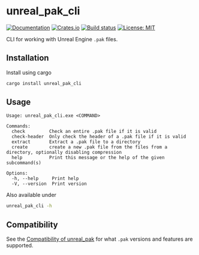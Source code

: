 # unreal_pak_cli

[![Documentation](https://docs.rs/unreal_pak_cli/badge.svg)](https://docs.rs/unreal_pak_cli/)
[![Crates.io](https://img.shields.io/crates/v/unreal_pak_cli.svg)](https://crates.io/crates/unreal_pak_cli)
[![Build status](https://github.com/AstroTechies/unrealmodding/workflows/CI/badge.svg)](https://github.com/AstroTechies/unrealmodding/actions?query=workflow%3ACI)
[![License: MIT](https://img.shields.io/badge/License-MIT-blue.svg)](LICENSE-MIT)

CLI for working with Unreal Engine `.pak` files.

## Installation

Install using cargo

```sh
cargo install unreal_pak_cli
```

## Usage

```text
Usage: unreal_pak_cli.exe <COMMAND>

Commands:
  check         Check an entire .pak file if it is valid
  check-header  Only check the header of a .pak file if it is valid
  extract       Extract a .pak file to a directory
  create        create a new .pak file from the files from a directory, optionally disabling compression
  help          Print this message or the help of the given subcommand(s)

Options:
  -h, --help     Print help
  -V, --version  Print version
```

Also available under

```sh
unreal_pak_cli -h
```

## Compatibility

See the [Compatibility of unreal_pak](../unreal_pak#Compatibility) for what `.pak` versions and features are supported.
